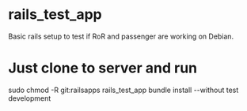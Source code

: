# rails_test_app
Basic rails setup to test if RoR and passenger are working on Debian.

# Just clone to server and run
sudo chmod -R git:railsapps rails_test_app
bundle install --without test development
